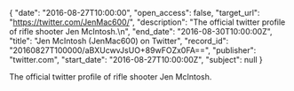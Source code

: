 {
  "date": "2016-08-27T10:00:00", 
  "open_access": false, 
  "target_url": "https://twitter.com/JenMac600/", 
  "description": "The official twitter profile of rifle shooter Jen McIntosh.\n", 
  "end_date": "2016-08-30T10:00:00Z", 
  "title": "Jen McIntosh (JenMac600) on Twitter", 
  "record_id": "20160827T100000/aBXUcwvJsUO+89wFOZx0FA==", 
  "publisher": "twitter.com", 
  "start_date": "2016-08-27T10:00:00Z", 
  "subject": null
}

The official twitter profile of rifle shooter Jen McIntosh.
